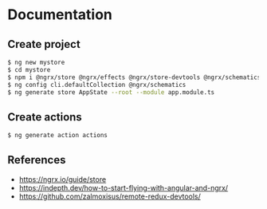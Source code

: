 # Documentation


## Create project
```bash
$ ng new mystore
$ cd mystore
$ npm i @ngrx/store @ngrx/effects @ngrx/store-devtools @ngrx/schematics --save
$ ng config cli.defaultCollection @ngrx/schematics
$ ng generate store AppState --root --module app.module.ts
```

## Create actions
```bash
$ ng generate action actions
```

## References
- https://ngrx.io/guide/store
- https://indepth.dev/how-to-start-flying-with-angular-and-ngrx/
- https://github.com/zalmoxisus/remote-redux-devtools/
